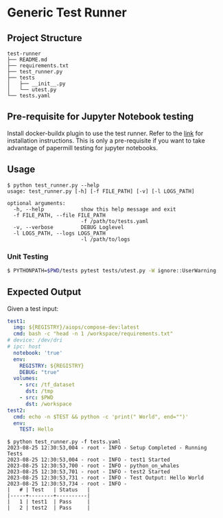 # Generic Test Runner

## Project Structure

```text
test-runner
├── README.md
├── requirements.txt
├── test_runner.py
├── tests
│   ├── __init__.py
│   └── utest.py
└── tests.yaml
```
## Pre-requisite for Jupyter Notebook testing

Install docker-buildx plugin to use the test runner. Refer to the [link](https://github.com/docker/buildx#manual-download) for installation instructions. This is only a pre-requisite if you want to take advantage of papermill testing for jupyter notebooks.

## Usage

```text
$ python test_runner.py --help
usage: test_runner.py [-h] [-f FILE_PATH] [-v] [-l LOGS_PATH]

optional arguments:
  -h, --help            show this help message and exit
  -f FILE_PATH, --file FILE_PATH
                        -f /path/to/tests.yaml
  -v, --verbose         DEBUG Loglevel
  -l LOGS_PATH, --logs LOGS_PATH
                        -l /path/to/logs
```

### Unit Testing

```bash
$ PYTHONPATH=$PWD/tests pytest tests/utest.py -W ignore::UserWarning
```

## Expected Output

Given a test input:
```yaml
test1:
  img: ${REGISTRY}/aiops/compose-dev:latest
  cmd: bash -c "head -n 1 /workspace/requirements.txt"
# device: /dev/dri
# ipc: host
  notebook: 'true'
  env:
    REGISTRY: ${REGISTRY}
    DEBUG: "true"
  volumes:
    - src: /tf_dataset
      dst: /tmp
    - src: $PWD
      dst: /workspace
test2:
  cmd: echo -n $TEST && python -c 'print(" World", end="")'
  env:
    TEST: Hello
```

```text
$ python test_runner.py -f tests.yaml 
2023-08-25 12:30:53,004 - root - INFO - Setup Completed - Running Tests
2023-08-25 12:30:53,004 - root - INFO - test1 Started
2023-08-25 12:30:53,700 - root - INFO - python_on_whales
2023-08-25 12:30:53,701 - root - INFO - test2 Started
2023-08-25 12:30:53,731 - root - INFO - Test Output: Hello World
2023-08-25 12:30:53,734 - root - INFO - 
|   # | Test   | Status   |
|-----+--------+----------|
|   1 | test1  | Pass     |
|   2 | test2  | Pass     |
```
